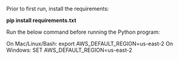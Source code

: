 Prior to first run, install the requirements:

**pip install requirements.txt**

Run the below command before running the Python program:

On Mac/Linux/Bash: export AWS_DEFAULT_REGION=us-east-2
On Windows: SET AWS_DEFAULT_REGION=us-east-2